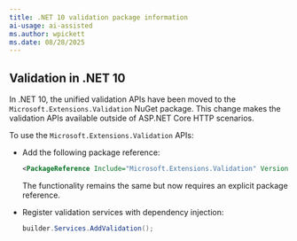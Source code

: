 ```yaml
---
title: .NET 10 validation package information
ai-usage: ai-assisted
ms.author: wpickett
ms.date: 08/28/2025
---
```


<!-- USED in validation docs for .NET 10 -->

## Validation in .NET 10

In .NET 10, the unified validation APIs have been moved to the `Microsoft.Extensions.Validation` NuGet package. This change makes the validation APIs available outside of ASP.NET Core HTTP scenarios.

To use the `Microsoft.Extensions.Validation` APIs:

* Add the following package reference:

  ```xml
  <PackageReference Include="Microsoft.Extensions.Validation" Version="10.0.0" />
  ```

  The functionality remains the same but now requires an explicit package reference.

* Register validation services with dependency injection:

    ```csharp
    builder.Services.AddValidation();
    ```
